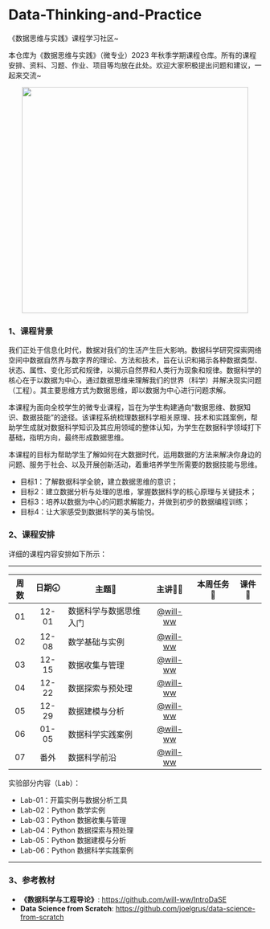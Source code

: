 # Data-Thinking-and-Practice
《数据思维与实践》课程学习社区~

本仓库为《数据思维与实践》（微专业）2023 年秋季学期课程仓库。所有的课程安排、资料、习题、作业、项目等均放在此处。欢迎大家积极提出问题和建议，一起来交流~

<div align=center>
<img src="https://github.com/X-lab2017/ds-2023-autumn/assets/15010826/4d17645c-b064-4331-8565-ebd2de2cb113" width="450px">
</div>

### 1、课程背景

我们正处于信息化时代，数据对我们的生活产生巨大影响。数据科学研究探索网络空间中数据自然界与数字界的理论、方法和技术，旨在认识和揭示各种数据类型、状态、属性、变化形式和规律，以揭示自然界和人类行为现象和规律。数据科学的核心在于以数据为中心，通过数据思维来理解我们的世界（科学）并解决现实问题（工程）。其主要思维方式为数据思维，即以数据为中心进行问题求解。

本课程为面向全校学生的微专业课程，旨在为学生构建通向“数据思维、数据知识、数据技能”的途径。该课程系统梳理数据科学相关原理、技术和实践案例，帮助学生成就对数据科学知识及其应用领域的整体认知，为学生在数据科学领域打下基础，指明方向，最终形成数据思维。

本课程的目标为帮助学生了解如何在大数据时代，运用数据的方法来解决你身边的问题、服务于社会、以及开展创新活动，着重培养学生所需要的数据技能与思维。
- 目标1：了解数据科学全貌，建立数据思维的意识；
- 目标2：建立数据分析与处理的思维，掌握数据科学的核心原理与关键技术；
- 目标3：培养以数据为中心的问题求解能力，并做到初步的数据编程训练；
- 目标4：让大家感受到数据科学的美与愉悦。

### 2、课程安排

详细的课程内容安排如下所示：

---


| 周数 | 日期🕣 | 主题📒 | 主讲💂‍♂️ | 本周任务 📌 | 课件📘 |
| :----: | :----: | ------ | :----------------------------------------: | :-----------------------------------------------------: | :--------------------------------------------------------------------------------: |
|   01   | 12-01 | 数据科学与数据思维入门 | [@will-ww](https://github.com/will-ww) |  |  |
|   02   | 12-08 | 数学基础与实例 | [@will-ww](https://github.com/will-ww) |  |  |
|   03   | 12-15 | 数据收集与管理 | [@will-ww](https://github.com/will-ww) |  |  |
|   04   | 12-22 | 数据探索与预处理 | [@will-ww](https://github.com/will-ww) |  |  |
|   05   | 12-29 | 数据建模与分析 | [@will-ww](https://github.com/will-ww) |  |  |
|   06   | 01-05 | 数据科学实践案例 | [@will-ww](https://github.com/will-ww) |  |  |
|   07   | 番外 | 数据科学前沿 | [@will-ww](https://github.com/will-ww) |  |  |

实验部分内容（Lab）：
- Lab-01：开篇实例与数据分析工具
- Lab-02：Python 数学实例
- Lab-03：Python 数据收集与管理
- Lab-04：Python 数据探索与预处理
- Lab-05：Python 数据建模与分析
- Lab-06：Python 数据科学实践案例

---


### 3、参考教材

- **《数据科学与工程导论》**: https://github.com/will-ww/IntroDaSE
- **Data Science from Scratch**: https://github.com/joelgrus/data-science-from-scratch

